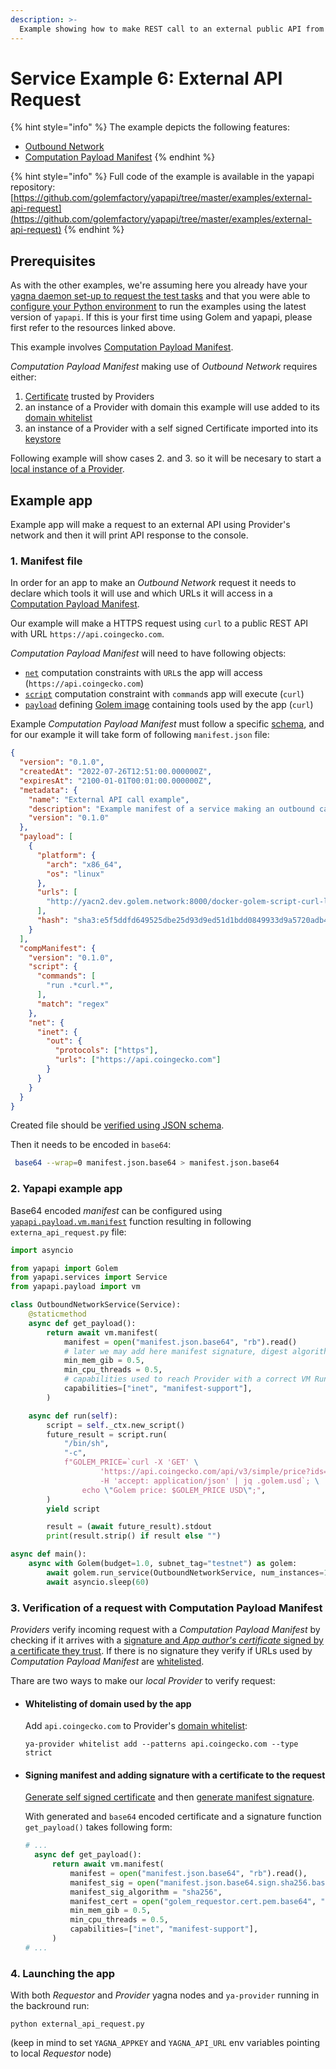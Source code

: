 ```yaml
---
description: >-
  Example showing how to make REST call to an external public API from VM running on a Provider node.
---
```


# Service Example 6: External API Request

{% hint style="info" %}
The example depicts the following features:

* [Outbound Network](../vm-runtime/computation-payload-manifest.md#compmanifestnetinetout--object)
* [Computation Payload Manifest](../vm-runtime/computation-payload-manifest.md)
{% endhint %}

{% hint style="info" %}
Full code of the example is available in the yapapi repository: [https://github.com/golemfactory/yapapi/tree/master/examples/external-api-request](https://github.com/golemfactory/yapapi/tree/master/examples/external-api-request)
{% endhint %}

## Prerequisites

As with the other examples, we're assuming here you already have your [yagna daemon set-up to request the test tasks](../flash-tutorial-of-requestor-development/) and that you were able to [configure your Python environment](../flash-tutorial-of-requestor-development/run-first-task-on-golem.md) to run the examples using the latest version of `yapapi`. If this is your first time using Golem and yapapi, please first refer to the resources linked above.

This example involves [Computation Payload Manifest](../../requestor-tutorials/vm-runtime/computation-payload-manifest.md).

_Computation Payload Manifest_ making use of _Outbound Network_ requires either:

1. [Certificate](../../requestor-tutorials/vm-runtime/computation-payload-manifest.md#certificates) trusted by Providers
2. an instance of a Provider with domain this example will use added to its [domain whitelist](../../provider-tutorials/provider-cli.md#domain-whitelist)
3. an instance of a Provider with a self signed Certificate imported into its [keystore](../../provider-tutorials/provider-cli.md#keystore)

Following example will show cases 2. and 3. so it will be necesary to start a [local instance of a Provider](../../provider-tutorials/provider-tutorial.md).

## Example app

Example app will make a request to an external API using Provider's network and then it will print API response to the console.

### 1. Manifest file

In order for an app to make an _Outbound Network_ request it needs to declare which tools it will use and which URLs it will access in a [Computation Payload Manifest](../vm-runtime/computation-payload-manifest.md).

Our example will make a HTTPS request using `curl` to a public REST API with URL `https://api.coingecko.com`.

_Computation Payload Manifest_ will need to have following objects:

- [`net`](../vm-runtime/computation-payload-manifest.md#compmanifestnet--object) computation constraints with `URL`s the app will access (`https://api.coingecko.com`)
- [`script`](../vm-runtime/computation-payload-manifest.md#compmanifestscript) computation constraint with `command`s app will execute (`curl`)
- [`payload`](../vm-runtime/computation-payload-manifest.md#payload-object) defining [Golem image](../vm-runtime#preparing-a-vm-image) containing tools used by the app (`curl`)

Example _Computation Payload Manifest_ must follow a specific [schema](../vm-runtime/computation-payload-manifest.md#manifest-schema), and for our example it will take form of following `manifest.json` file:

```json
{
  "version": "0.1.0",
  "createdAt": "2022-07-26T12:51:00.000000Z",
  "expiresAt": "2100-01-01T00:01:00.000000Z",
  "metadata": {
    "name": "External API call example",
    "description": "Example manifest of a service making an outbound call to the external API",
    "version": "0.1.0"
  },
  "payload": [
    {
      "platform": {
        "arch": "x86_64",
        "os": "linux"
      },
      "urls": [
        "http://yacn2.dev.golem.network:8000/docker-golem-script-curl-latest-d75268e752.gvmi"
      ],
      "hash": "sha3:e5f5ddfd649525dbe25d93d9ed51d1bdd0849933d9a5720adb4b5810"
    }
  ],
  "compManifest": {
    "version": "0.1.0",
    "script": {
      "commands": [
        "run .*curl.*",
      ],
      "match": "regex"
    },
    "net": {
      "inet": {
        "out": {
          "protocols": ["https"],
          "urls": ["https://api.coingecko.com"]
        }
      }
    }
  }
}
```

Created file should be [verified using JSON schema](../vm-runtime/computation-payload-manifest.md#schema-verification).

Then it needs to be encoded in `base64`:

```sh
 base64 --wrap=0 manifest.json.base64 > manifest.json.base64
```
### 2. Yapapi example app

Base64 encoded _manifest_ can be configured using [`yapapi.payload.vm.manifest`](https://yapapi.readthedocs.io/en/latest/api.html#module-yapapi.payload.manifest) function resulting in following `externa_api_request.py` file:

```py
import asyncio

from yapapi import Golem
from yapapi.services import Service
from yapapi.payload import vm

class OutboundNetworkService(Service):
    @staticmethod
    async def get_payload():
        return await vm.manifest(
            manifest = open("manifest.json.base64", "rb").read()
            # later we may add here manifest signature, digest algorithm, and app author's certificate
            min_mem_gib = 0.5,
            min_cpu_threads = 0.5,
            # capabilities used to reach Provider with a correct VM Runtime
            capabilities=["inet", "manifest-support"],
        )

    async def run(self):
        script = self._ctx.new_script()
        future_result = script.run(
            "/bin/sh",
            "-c",
            f"GOLEM_PRICE=`curl -X 'GET' \
                    'https://api.coingecko.com/api/v3/simple/price?ids=golem&vs_currencies=usd' \
                    -H 'accept: application/json' | jq .golem.usd`; \
                echo \"Golem price: $GOLEM_PRICE USD\";",
        )
        yield script

        result = (await future_result).stdout
        print(result.strip() if result else "")

async def main():
    async with Golem(budget=1.0, subnet_tag="testnet") as golem:
        await golem.run_service(OutboundNetworkService, num_instances=1)
        await asyncio.sleep(60)
```

### 3. Verification of a request with  Computation Payload Manifest

_Providers_ verify incoming request with a _Computation Payload Manifest_ by checking if it arrives with a [signature and _App author's certificate_ signed by a certificate they trust](../vm-runtime/computation-payload-manifest.md#certificates). If there is no signature they verify if URLs used by _Computation Payload Manifest_ are [whitelisted](../../provider-tutorials/provider-cli.md#domain-whitelist).

Thare are two ways to make our *local* _Provider_ to verify request:

- #### Whitelisting of domain used by the app

  Add `api.coingecko.com` to Provider's [domain whitelist](../../provider-tutorials/provider-cli.md#domain-whitelist):

  `ya-provider whitelist add --patterns api.coingecko.com --type strict`

- #### Signing manifest and adding signature with a certificate to the request

  [Generate self signed certificate](../vm-runtime/computation-payload-manifest.md#self-signed-certificate-example) and then [generate manifest signature](../vm-runtime/computation-payload-manifest.md#manifest-signature).

  With generated and `base64` encoded certificate and a signature function `get_payload()` takes following form:

  ```py
  # ...
    async def get_payload():
        return await vm.manifest(
            manifest = open("manifest.json.base64", "rb").read(),
            manifest_sig = open("manifest.json.base64.sign.sha256.base64", "rb").read(),
            manifest_sig_algorithm = "sha256",
            manifest_cert = open("golem_requestor.cert.pem.base64", "rb").read(),
            min_mem_gib = 0.5,
            min_cpu_threads = 0.5,
            capabilities=["inet", "manifest-support"],
        )
  # ...
  ```

### 4. Launching the app

With both _Requestor_  and _Provider_ yagna nodes and `ya-provider` running in the backround run:

`python external_api_request.py`

(keep in mind to set `YAGNA_APPKEY` and `YAGNA_API_URL` env variables pointing to local _Requestor_ node)